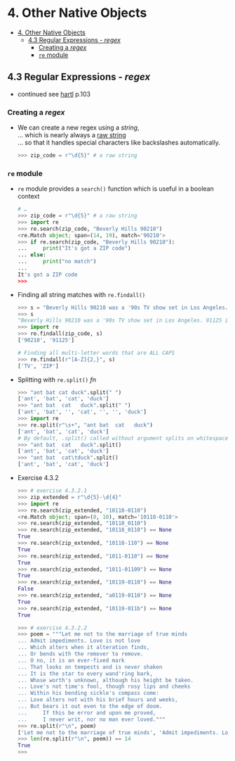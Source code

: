 # 4. Other Native Objects

- [4. Other Native Objects](#4-other-native-objects)
  - [4.3 Regular Expressions - *regex*](#43-regular-expressions---regex)
    - [Creating a *regex*](#creating-a-regex)
    - [`re` module](#re-module)

## 4.3 Regular Expressions - *regex*

- continued see [hartl](../README.md#hartl) p.103

### Creating a *regex*

- We can create a new regex using a *string*,  
  … which is nearly always a [raw string](../chp002.strings/README.002.01.md#raw-strings)  
  … so that it handles special characters like backslashes automatically.

  ``` Python
  >>> zip_code = r"\d{5}" # a raw string
  ```

### `re` module

- `re` module provides a `search()` function which is useful in a boolean context

  ``` Python
  # …
  >>> zip_code = r"\d{5}" # a raw string
  >>> import re
  >>> re.search(zip_code, "Beverly Hills 90210")
  <re.Match object; span=(14, 19), match='90210'>
  >>> if re.search(zip_code, "Beverly Hills 90210"):
  ...     print("It's got a ZIP code")
  ... else:
  ...     print("no match")
  ...     
  It's got a ZIP code
  >>>
  ```

- Finding all string matches with `re.findall()`

  ``` Python
  >>> s = "Beverly Hills 90210 was a '90s TV show set in Los Angeles. 91125 is another ZIP code in the Los Angeles' area"
  >>> s
  "Beverly Hills 90210 was a '90s TV show set in Los Angeles. 91125 is another ZIP code in the Los Angeles area"
  >>> import re
  >>> re.findall(zip_code, s)
  ['90210', '91125']

  # Finding all multi-letter words that are ALL CAPS
  >>> re.findall(r"[A-Z]{2,}", s)
  ['TV', 'ZIP']
  ```

- Splitting with `re.split()` *fn*

  ``` Python
  >>> "ant bat cat duck".split(" ")
  ['ant', 'bat', 'cat', 'duck']
  >>> "ant bat  cat   duck".split(" ")
  ['ant', 'bat', '', 'cat', '', '', 'duck']
  >>> import re
  >>> re.split(r"\s+", "ant bat  cat   duck")
  ['ant', 'bat', 'cat', 'duck']
  # By default, .split() called without argument splits on whitespace automatically
  >>> "ant bat  cat   duck".split()
  ['ant', 'bat', 'cat', 'duck']
  >>> "ant bat  cat\tduck".split()
  ['ant', 'bat', 'cat', 'duck']
  ```

- Exercise 4.3.2

  ``` Python
  >>> # exercise 4.3.2.1
  >>> zip_extended = r"\d{5}-\d{4}"
  >>> import re
  >>> re.search(zip_extended, "10118-0110")
  <re.Match object; span=(0, 10), match='10118-0110'>
  >>> re.search(zip_extended, "10118_0110")
  >>> re.search(zip_extended, "10118_0110") == None
  True
  >>> re.search(zip_extended, "10118-110") == None
  True
  >>> re.search(zip_extended, "1011-0110") == None
  True
  >>> re.search(zip_extended, "1011-01109") == None
  True
  >>> re.search(zip_extended, "10119-0110") == None
  False
  >>> re.search(zip_extended, "a0119-0110") == None
  True
  >>> re.search(zip_extended, "10119-011b") == None
  True
  ```

  ``` Python
  >>> # exercise 4.3.2.2
  >>> poem = """Let me not to the marriage of true minds
  ... Admit impediments. Love is not love
  ... Which alters when it alteration finds,
  ... Or bends with the remover to remove.
  ... O no, it is an ever-fixed mark
  ... That looks on tempests and is never shaken
  ... It is the star to every wand'ring bark,
  ... Whose worth's unknown, although his height be taken.
  ... Love's not time's fool, though rosy lips and cheeks
  ... Within his bending sickle's compass come:
  ... Love alters not with his brief hours and weeks,
  ... But bears it out even to the edge of doom.
  ...     If this be error and upon me proved,
  ...     I never writ, nor no man ever loved."""
  >>> re.split(r"\n", poem)
  ['Let me not to the marriage of true minds', 'Admit impediments. Love is not love', 'Which alters when it alteration finds,', 'Or bends with the remover to remove.', 'O no, it is an ever-fixed mark', 'That looks on tempests and is never shaken', "It is the star to every wand'ring bark,", "Whose worth's unknown, although his height be taken.", "Love's not time's fool, though rosy lips and cheeks", "Within his bending sickle's compass come:", 'Love alters not with his brief hours and weeks,', 'But bears it out even to the edge of doom.', '    If this be error and upon me proved,', '    I never writ, nor no man ever loved.']
  >>> len(re.split(r"\n", poem)) == 14
  True
  >>>
  ```
